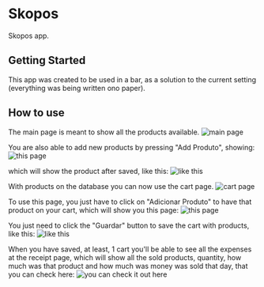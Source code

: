 # Skopos

Skopos app.

## Getting Started

This app was created to be used in a bar, as a solution to the current setting (everything was being written ono paper).

## How to use

The main page is meant to show all the products available.
![main page](./docs/home_page.png)

You are also able to add new products by pressing "Add Produto", showing:
![this page](./docs/add_new_prod_page.png)

which will show the product after saved, like this:
![like this](./docs/home_page_with_new_prod.png)

With products on the database you can now use the cart page.
![cart page](./docs/empty_cart_page.png)

To use this page, you just have to click on "Adicionar Produto" to have that product on your cart, which will show you this page:
![this page](./docs/add_new_prod_to_cart_page.png)

You just need to click the "Guardar" button to save the cart with products, like this:
![like this](./docs/card_page_with_prod.png)

When you have saved, at least, 1 cart you'll be able to see all the expenses at the receipt page,
which will show all the sold products, quantity, how much was that product and how much was money
was sold that day, that you can check here:
![you can check it out here](./docs/receipt_page.png) 
